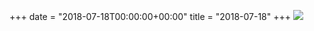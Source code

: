 +++
date = "2018-07-18T00:00:00+00:00"
title = "2018-07-18"
+++
<img class="img-fluid" src="/2018-07-18.jpg" />
